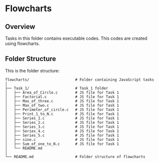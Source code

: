 # Flowcharts

## Overview
Tasks in this folder contains executable codes. This codes are created using flowcharts.

## Folder Structure

This is the folder structure:

```
flowcharts/                     # Folder containing JavaScript tasks
│
├── Task_1/                     # Task_1 folder
│   ├── Area_of_Circle.c        # JS file for Task 1
│   ├── Factorial.c             # JS file for Task 1
│   ├── Max_of_three.c          # JS file for Task 1
│   ├── Max_of_two.c            # JS file for Task 1
│   ├── Perimeter_of_circle.c   # JS file for Task 1
│   ├── Print_1_to_N.c          # JS file for Task 1
│   ├── Series_1.c              # JS file for Task 1
│   ├── Series_2.c              # JS file for Task 1
│   ├── Series_3.c              # JS file for Task 1
│   ├── Series_4.c              # JS file for Task 1
│   ├── Series_5.c              # JS file for Task 1
│   ├── sine.c                  # JS file for Task 1
│   ├── Sum_of_one_to_N.c       # JS file for Task 1
│   └── README.md   
│
└── README.md                   # Folder structure of flowcharts
```

